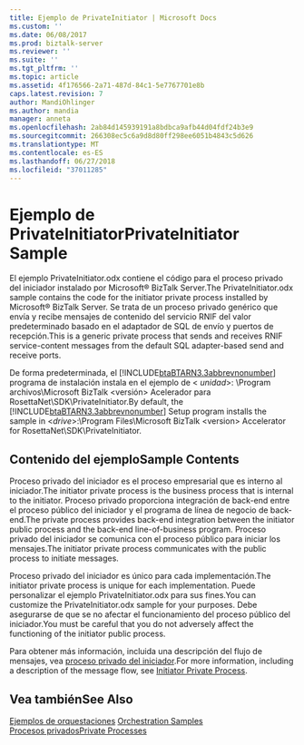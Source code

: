 ```yaml
---
title: Ejemplo de PrivateInitiator | Microsoft Docs
ms.custom: ''
ms.date: 06/08/2017
ms.prod: biztalk-server
ms.reviewer: ''
ms.suite: ''
ms.tgt_pltfrm: ''
ms.topic: article
ms.assetid: 4f176566-2a71-487d-84c1-5e7767701e8b
caps.latest.revision: 7
author: MandiOhlinger
ms.author: mandia
manager: anneta
ms.openlocfilehash: 2ab84d145939191a8bdbca9afb44d04fdf24b3e9
ms.sourcegitcommit: 266308ec5c6a9d8d80ff298ee6051b4843c5d626
ms.translationtype: MT
ms.contentlocale: es-ES
ms.lasthandoff: 06/27/2018
ms.locfileid: "37011285"
---
```

# <a name="privateinitiator-sample"></a><span data-ttu-id="3f143-102">Ejemplo de PrivateInitiator</span><span class="sxs-lookup"><span data-stu-id="3f143-102">PrivateInitiator Sample</span></span>
<span data-ttu-id="3f143-103">El ejemplo PrivateInitiator.odx contiene el código para el proceso privado del iniciador instalado por Microsoft® BizTalk Server.</span><span class="sxs-lookup"><span data-stu-id="3f143-103">The PrivateInitiator.odx sample contains the code for the initiator private process installed by Microsoft® BizTalk Server.</span></span> <span data-ttu-id="3f143-104">Se trata de un proceso privado genérico que envía y recibe mensajes de contenido del servicio RNIF del valor predeterminado basado en el adaptador de SQL de envío y puertos de recepción.</span><span class="sxs-lookup"><span data-stu-id="3f143-104">This is a generic private process that sends and receives RNIF service-content messages from the default SQL adapter-based send and receive ports.</span></span>  
  
 <span data-ttu-id="3f143-105">De forma predeterminada, el [!INCLUDE[btaBTARN3.3abbrevnonumber](../../includes/btabtarn3-3abbrevnonumber-md.md)] programa de instalación instala en el ejemplo de \< *unidad*\>: \Program archivos\\Microsoft BizTalk \<versión\> Acelerador para RosettaNet\SDK\PrivateInitiator.</span><span class="sxs-lookup"><span data-stu-id="3f143-105">By default, the [!INCLUDE[btaBTARN3.3abbrevnonumber](../../includes/btabtarn3-3abbrevnonumber-md.md)] Setup program installs the sample in \<*drive*\>:\Program Files\\Microsoft  BizTalk \<version\> Accelerator for RosettaNet\SDK\PrivateInitiator.</span></span>  
  
## <a name="sample-contents"></a><span data-ttu-id="3f143-106">Contenido del ejemplo</span><span class="sxs-lookup"><span data-stu-id="3f143-106">Sample Contents</span></span>  
 <span data-ttu-id="3f143-107">Proceso privado del iniciador es el proceso empresarial que es interno al iniciador.</span><span class="sxs-lookup"><span data-stu-id="3f143-107">The initiator private process is the business process that is internal to the initiator.</span></span> <span data-ttu-id="3f143-108">Proceso privado proporciona integración de back-end entre el proceso público del iniciador y el programa de línea de negocio de back-end.</span><span class="sxs-lookup"><span data-stu-id="3f143-108">The private process provides back-end integration between the initiator public process and the back-end line-of-business program.</span></span> <span data-ttu-id="3f143-109">Proceso privado del iniciador se comunica con el proceso público para iniciar los mensajes.</span><span class="sxs-lookup"><span data-stu-id="3f143-109">The initiator private process communicates with the public process to initiate messages.</span></span>  
  
 <span data-ttu-id="3f143-110">Proceso privado del iniciador es único para cada implementación.</span><span class="sxs-lookup"><span data-stu-id="3f143-110">The initiator private process is unique for each implementation.</span></span> <span data-ttu-id="3f143-111">Puede personalizar el ejemplo PrivateInitiator.odx para sus fines.</span><span class="sxs-lookup"><span data-stu-id="3f143-111">You can customize the PrivateInitiator.odx sample for your purposes.</span></span> <span data-ttu-id="3f143-112">Debe asegurarse de que se no afectar el funcionamiento del proceso público del iniciador.</span><span class="sxs-lookup"><span data-stu-id="3f143-112">You must be careful that you do not adversely affect the functioning of the initiator public process.</span></span>  
  
 <span data-ttu-id="3f143-113">Para obtener más información, incluida una descripción del flujo de mensajes, vea [proceso privado del iniciador](../../adapters-and-accelerators/accelerator-rosettanet/initiator-private-process.md).</span><span class="sxs-lookup"><span data-stu-id="3f143-113">For more information, including a description of the message flow, see [Initiator Private Process](../../adapters-and-accelerators/accelerator-rosettanet/initiator-private-process.md).</span></span>  
  
## <a name="see-also"></a><span data-ttu-id="3f143-114">Vea también</span><span class="sxs-lookup"><span data-stu-id="3f143-114">See Also</span></span>  
 <span data-ttu-id="3f143-115">[Ejemplos de orquestaciones](../../adapters-and-accelerators/accelerator-rosettanet/orchestration-samples.md) </span><span class="sxs-lookup"><span data-stu-id="3f143-115">[Orchestration Samples](../../adapters-and-accelerators/accelerator-rosettanet/orchestration-samples.md) </span></span>  
 [<span data-ttu-id="3f143-116">Procesos privados</span><span class="sxs-lookup"><span data-stu-id="3f143-116">Private Processes</span></span>](../../adapters-and-accelerators/accelerator-rosettanet/private-processes.md)